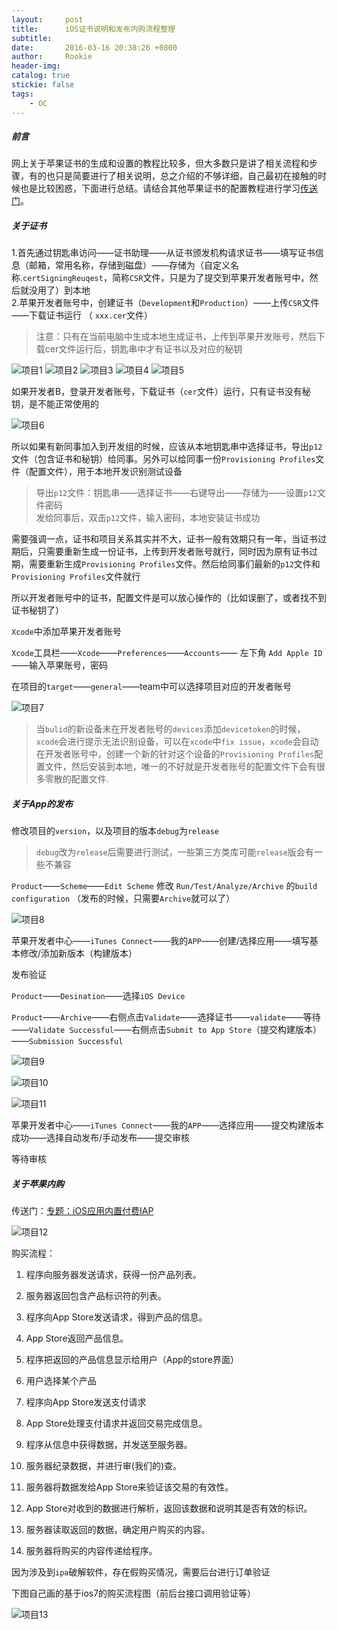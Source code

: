 ```yaml
---
layout:     post
title:      iOS证书说明和发布内购流程整理
subtitle:   
date:       2016-03-16 20:38:26 +0800
author:     Rookie
header-img: 
catalog: true
stickie: false
tags:
    - OC
---
```


##### 前言
网上关于苹果证书的生成和设置的教程比较多，但大多数只是讲了相关流程和步骤，有的也只是简要进行了相关说明，总之介绍的不够详细，自己最初在接触的时候也是比较困惑，下面进行总结。请结合其他苹果证书的配置教程进行学习[传送门](https://blog.csdn.net/holydancer/article/details/9219333)。

##### 关于证书

1.首先通过钥匙串访问——证书助理——从证书颁发机构请求证书——填写证书信息（邮箱，常用名称，存储到磁盘）——存储为（自定义名称.`certSigningReuqest`，简称`CSR`文件，只是为了提交到苹果开发者账号中，然后就没用了）到本地  
2.苹果开发者账号中，创建证书（`Development`和`Production`）——上传`CSR`文件——下载证书运行 （ `xxx.cer`文件）  
>注意：只有在当前电脑中生成本地生成证书，上传到苹果开发账号，然后下载cer文件运行后，钥匙串中才有证书以及对应的秘钥

![项目1](/img/20160316/1.png)
![项目2](/img/20160316/2.png)
![项目3](/img/20160316/3.png)
![项目4](/img/20160316/4.png)
![项目5](/img/20160316/5.png)

如果开发者B，登录开发者账号，下载证书（`cer`文件）运行，只有证书没有秘钥，是不能正常使用的

![项目6](/img/20160316/6.png)

所以如果有新同事加入到开发组的时候，应该从本地钥匙串中选择证书，导出`p12`文件（包含证书和秘钥）给同事。另外可以给同事一份`Provisioning Profiles`文件（配置文件），用于本地开发识别测试设备  
>导出`p12`文件：钥匙串——选择证书——右键导出——存储为——设置`p12`文件密码  
发给同事后，双击`p12`文件，输入密码，本地安装证书成功

需要强调一点，证书和项目关系其实并不大，证书一般有效期只有一年，当证书过期后，只需要重新生成一份证书，上传到开发者账号就行，同时因为原有证书过期，需要重新生成`Provisioning Profiles`文件。然后给同事们最新的`p12`文件和`Provisioning Profiles`文件就行  

所以开发者账号中的证书，配置文件是可以放心操作的（比如误删了，或者找不到证书秘钥了）

`Xcode`中添加苹果开发者账号

`Xcode`工具栏——`Xcode`——`Preferences`——`Accounts`—— 左下角 `Add Apple ID` ——输入苹果账号，密码

在项目的`target`——`general`——team中可以选择项目对应的开发者账号

![项目7](/img/20160316/7.png)

>当`bulid`的新设备未在开发者账号的`devices`添加`devicetoken`的时候，`xcode`会进行提示无法识别设备，可以在`xcode`中`fix issue`，`xcode`会自动在开发者账号中，创建一个新的针对这个设备的`Provisioning Profiles`配置文件，然后安装到本地，唯一的不好就是开发者账号的配置文件下会有很多零散的配置文件.

##### 关于App的发布

修改项目的`version`，以及项目的版本`debug`为`release`

>`debug`改为`release`后需要进行测试，一些第三方类库可能`release`版会有一些不兼容

`Product`——`Scheme`——`Edit Scheme` 修改 `Run/Test/Analyze/Archive` 的`build configuration`  （发布的时候，只需要`Archive`就可以了）

![项目8](/img/20160316/8.png)

苹果开发者中心——`iTunes Connect`——我的`APP`——创建/选择应用——填写基本修改/添加新版本（构建版本）

发布验证

`Product`——`Desination`——选择`iOS Device` 

`Product`——`Archive`——右侧点击`Validate`——选择证书——`validate`——等待——`Validate Successful`——右侧点击`Submit to App Store`（提交构建版本）——`Submission Successful`

![项目9](/img/20160316/9.png)

![项目10](/img/20160316/10.png)

![项目11](/img/20160316/11.png)

苹果开发者中心——`iTunes Connect`——我的`APP`——选择应用——提交构建版本成功——选择自动发布/手动发布——提交审核

等待审核

##### 关于苹果内购

传送门：[专题：iOS应用内置付费IAP](http://mobile.51cto.com/iphone-410162.htm)

![项目12](/img/20160316/12.png)

购买流程：

1. 程序向服务器发送请求，获得一份产品列表。

2. 服务器返回包含产品标识符的列表。

3. 程序向App Store发送请求，得到产品的信息。

4. App Store返回产品信息。

5. 程序把返回的产品信息显示给用户（App的store界面）

6. 用户选择某个产品

7. 程序向App Store发送支付请求

8. App Store处理支付请求并返回交易完成信息。

9. 程序从信息中获得数据，并发送至服务器。

10. 服务器纪录数据，并进行审(我们的)查。

11. 服务器将数据发给App Store来验证该交易的有效性。

12. App Store对收到的数据进行解析，返回该数据和说明其是否有效的标识。

13. 服务器读取返回的数据，确定用户购买的内容。

14. 服务器将购买的内容传递给程序。

因为涉及到`ipa`破解软件，存在假购买情况，需要后台进行订单验证

下图自己画的基于ios7的购买流程图（前后台接口调用验证等）

![项目13](/img/20160316/13.jpg)










